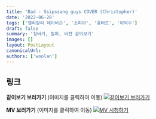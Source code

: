 ```yaml
---
title: 'Bad - Ssipssang guys COVER (Christopher)'
date: '2022-06-28'
tags: ['캘리칼리 데이비슨', '소피아', '융터르', '이덕수']
draft: false
summary: '징버거, 릴파, 비챤 같이보기'
images: []
layout: PostLayout
canonicalUrl:
authors: ['woolan']
---
```


## 링크

**같이보기 보러가기** (이미지를 클릭하여 이동)
[![같이보기 보러가기](https://cdn.discordapp.com/attachments/1135756712759013437/1135758630910697602/banner.png)](https://cafe.naver.com/steamindiegame/6691033)

**MV 보러가기** (이미지를 클릭하여 이동)
[![MV 시청하기](https://i.ytimg.com/vi/kktjoH-LuKo/maxresdefault.jpg)](https://youtu.be/kktjoH-LuKo)
